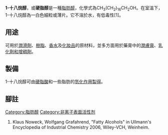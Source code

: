 **1-十八烷醇**，或**硬脂醇**是一種[脂肪醇](../Page/脂肪醇.md "wikilink")，化學式為CH<sub>3</sub>(CH<sub>2</sub>)<sub>16</sub>CH<sub>2</sub>OH。在室溫下，1-十八烷醇為一白色細粒或薄片。它不溶於水，有低毒性\[1\]。

## 用途

可用於[潤滑劑](https://zh.wikipedia.org/wiki/潤滑劑 "wikilink")、[樹脂](https://zh.wikipedia.org/wiki/樹脂 "wikilink")、[香水](../Page/香水.md "wikilink")及[化妝品](../Page/化妝品.md "wikilink")的原材料，並多方面用於藥膏中的[潤膚膏](https://zh.wikipedia.org/wiki/潤膚膏 "wikilink")、[乳化劑和](https://zh.wikipedia.org/wiki/乳化劑 "wikilink")[增稠劑](https://zh.wikipedia.org/wiki/增稠劑 "wikilink")。

## 製備

1-十八烷醇可由[硬脂酸](../Page/硬脂酸.md "wikilink")和一些脂肪的[氫化作用製得](https://zh.wikipedia.org/wiki/氫化 "wikilink")。

## 腳註

[Category:脂肪醇](https://zh.wikipedia.org/wiki/Category:脂肪醇 "wikilink") [Category:非离子表面活性剂](https://zh.wikipedia.org/wiki/Category:非离子表面活性剂 "wikilink")

1.  Klaus Noweck, Wolfgang Grafahrend, "Fatty Alcohols" in Ullmann's Encyclopedia of Industrial Chemistry 2006, Wiley-VCH, Weinheim.